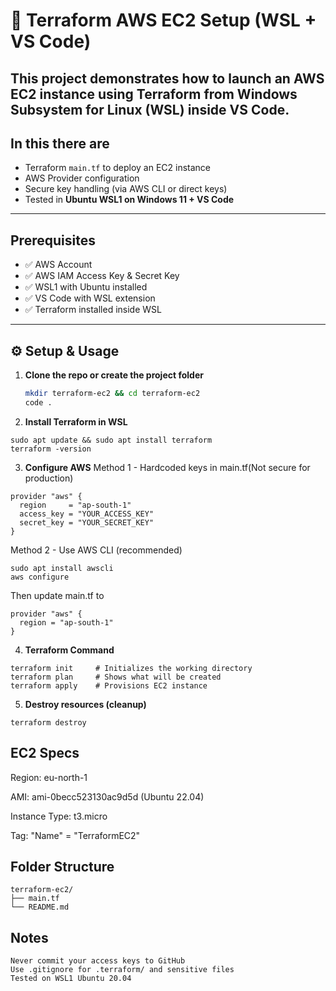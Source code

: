 # 🚀 Terraform AWS EC2 Setup (WSL + VS Code)

This project demonstrates how to launch an AWS EC2 instance using **Terraform** from **Windows Subsystem for Linux (WSL)** inside **VS Code**.
---

## In this there are
- Terraform `main.tf` to deploy an EC2 instance
- AWS Provider configuration
- Secure key handling (via AWS CLI or direct keys)
- Tested in **Ubuntu WSL1 on Windows 11 + VS Code**

---

## Prerequisites

- ✅ AWS Account
- ✅ AWS IAM Access Key & Secret Key
- ✅ WSL1 with Ubuntu installed
- ✅ VS Code with WSL extension
- ✅ Terraform installed inside WSL

---

## ⚙️ Setup & Usage

1. **Clone the repo or create the project folder**
   ```bash
   mkdir terraform-ec2 && cd terraform-ec2
   code .
   ```

2. **Install Terraform in WSL**
```
sudo apt update && sudo apt install terraform
terraform -version
```

3. **Configure AWS**
Method 1 - Hardcoded keys in main.tf(Not secure for production)
```
provider "aws" {
  region     = "ap-south-1"
  access_key = "YOUR_ACCESS_KEY"
  secret_key = "YOUR_SECRET_KEY"
}
```

Method 2 - Use AWS CLI (recommended)
```
sudo apt install awscli
aws configure
```

Then update main.tf to 
```
provider "aws" {
  region = "ap-south-1"
}
```

4. **Terraform Command**
```
terraform init     # Initializes the working directory
terraform plan     # Shows what will be created
terraform apply    # Provisions EC2 instance
```

5. **Destroy resources (cleanup)**
```
terraform destroy
```

## EC2 Specs

Region: eu-north-1

AMI: ami-0becc523130ac9d5d (Ubuntu 22.04)

Instance Type: t3.micro

Tag: "Name" = "TerraformEC2"

## Folder Structure
```
terraform-ec2/
├── main.tf
└── README.md
```

## Notes
```
Never commit your access keys to GitHub
Use .gitignore for .terraform/ and sensitive files
Tested on WSL1 Ubuntu 20.04
```


